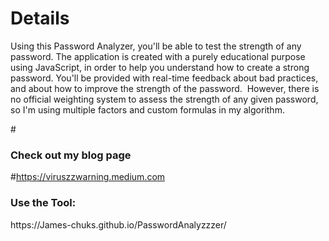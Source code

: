 # Details
Using this Password Analyzer, you'll be able to test the strength of any password. The application is created with a purely educational purpose using JavaScript, in order to help you understand how to create a strong password. You'll be provided with real-time feedback about bad practices, and about how to improve the strength of the password.  However, there is no official weighting system to assess the strength of any given password, so I'm using multiple factors and custom formulas in my algorithm. 

#<h3>Check out my blog page</h3>
#https://viruszzwarning.medium.com

<h3>Use the Tool:</h3>
https://James-chuks.github.io/PasswordAnalyzzzer/
